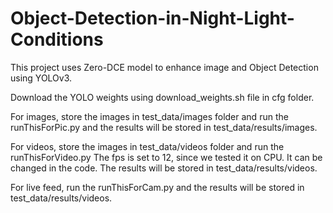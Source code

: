 # Object-Detection-in-Night-Light-Conditions
This project uses Zero-DCE model to enhance image and Object Detection using YOLOv3.

Download the YOLO weights using download_weights.sh file in cfg folder.

For images, store the images in test_data/images folder and run the runThisForPic.py and the results will be stored in test_data/results/images.

For videos, store the images in test_data/videos folder and run the runThisForVideo.py The fps is set to 12, since we tested it on CPU. It can be changed in the code. The results will be stored in test_data/results/videos.

For live feed, run the runThisForCam.py and the results will be stored in test_data/results/videos.
